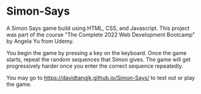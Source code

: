 # Simon-Says

A Simon Says game build using HTML, CSS, and Javascript. This project was part of the course "The Complete 2022 Web Development Bootcamp" by Angela Yu from Udemy.

You begin the game by pressing a key on the keyboard. 
Once the game starts, repeat the random sequences that Simon gives. The game will get progressively harder once you enter the correct sequence repeatedly.

You may go to https://davidtangjk.github.io/Simon-Says/ to test out or play the game.
